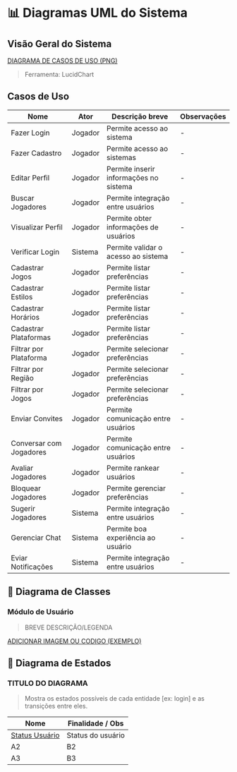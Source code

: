 # 📊 Diagramas UML do Sistema

## Visão Geral do Sistema

[DIAGRAMA DE CASOS DE USO (PNG)]([./DiagramaCasodeUso/Diagrama%20Caso%20de%20Uso.png)

> Ferramenta: LucidChart

## Casos de Uso

| Nome                   | Ator    | Descrição breve                        | Observações |
| ---------------------- | ------- | -------------------------------------- | ----------- |
| Fazer Login            | Jogador | Permite acesso ao sistema              | -           |
| Fazer Cadastro         | Jogador | Permite acesso ao sistemas             | -           |
| Editar Perfil          | Jogador | Permite inserir informações no sistema | -           |
| Buscar Jogadores       | Jogador | Permite integração entre usuários      | -           |
| Visualizar Perfil      | Jogador | Permite obter informações de usuários  | -           |
| Verificar Login        | Sistema | Permite validar o acesso ao sistema    | -           |
| Cadastrar Jogos        | Jogador | Permite listar preferências            | -           |
| Cadastrar Estilos      | Jogador | Permite listar preferências            | -           |
| Cadastrar Horários     | Jogador | Permite listar preferências            | -           |
| Cadastrar Plataformas  | Jogador | Permite listar preferências            | -           |
| Filtrar por Plataforma | Jogador | Permite selecionar preferências        | -           |
| Filtrar por Região     | Jogador | Permite selecionar preferências        | -           |
| Filtrar por Jogos      | Jogador | Permite selecionar preferências        | -           |
| Enviar Convites        | Jogador | Permite comunicação entre usuários     | -           |
| Conversar com Jogadores| Jogador | Permite comunicação entre usuários     | -           |
| Avaliar Jogadores      | Jogador | Permite rankear usuários               | -           |
| Bloquear Jogadores     | Jogador | Permite gerenciar preferências         | -           |
| Sugerir Jogadores      | Sistema | Permite integração entre usuários      | -           |
| Gerenciar Chat         | Sistema | Permite boa experiência ao usuário     | -           |
| Eviar Notificações     | Sistema | Permite integração entre usuários      | -           |

## 🔹 Diagrama de Classes

### Módulo de Usuário

> BREVE DESCRIÇÃO/LEGENDA

[ADICIONAR IMAGEM OU CODIGO (EXEMPLO)]([./DiagramaCasodeUso/Diagrama%20Caso%20de%20Uso.png)

## 🔹 Diagrama de Estados

### TITULO DO DIAGRAMA

> Mostra os estados possíveis de cada entidade [ex: login] e as transições entre eles.

| Nome                            | Finalidade / Obs  |
| ------------------------------- | ----------------- |
| [Status Usuário](./DE_login.md) | Status do usuário |
| A2                              | B2                |
| A3                              | B3                |

